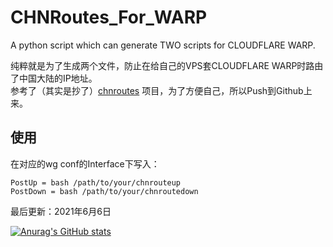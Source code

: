 # CHNRoutes_For_WARP
A python script which can generate TWO scripts for CLOUDFLARE WARP.

纯粹就是为了生成两个文件，防止在给自己的VPS套CLOUDFLARE WARP时路由了中国大陆的IP地址。  
参考了（其实是抄了）[chnroutes](https://github.com/fivesheep/chnroutes) 项目，为了方便自己，所以Push到Github上来。

## 使用
在对应的wg conf的Interface下写入：
```
PostUp = bash /path/to/your/chnrouteup
PostDown = bash /path/to/your/chnroutedown
```

最后更新：2021年6月6日

[![Anurag's GitHub stats](https://github-readme-stats.vercel.app/api?username=HalvezGO)](https://github.com/anuraghazra/github-readme-stats)

